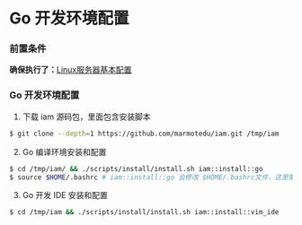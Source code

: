 # Go 开发环境配置

### 前置条件

**确保执行了：**[Linux服务器基本配置](./01_prepare.md)

### Go 开发环境配置

1. 下载 iam 源码包，里面包含安装脚本

```bash
$ git clone --depth=1 https://github.com/marmotedu/iam.git /tmp/iam
```

2. Go 编译环境安装和配置

```bash
$ cd /tmp/iam/ && ./scripts/install/install.sh iam::install::go
$ source $HOME/.bashrc # iam::install::go 会修改 $HOME/.bashrc文件，这里需要重新加载到当前SHELL
```

3. Go 开发 IDE 安装和配置

```bash
$ cd /tmp/iam && ./scripts/install/install.sh iam::install::vim_ide
```
